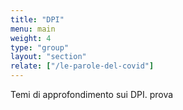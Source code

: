```yaml
---
title: "DPI"
menu: main
weight: 4
type: "group"
layout: "section"
relate: ["/le-parole-del-covid"]
---
```


Temi di approfondimento sui DPI. prova

